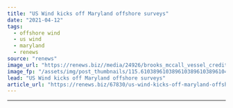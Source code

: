 ```yaml
---
title: "US Wind kicks off Maryland offshore surveys"
date: "2021-04-12"
tags: 
  - offshore wind
  - us wind
  - maryland
  - renews
source: "renews"
image_url: "https://renews.biz//media/24926/brooks_mccall_vessel_credit_tdi_brooks.jpeg?mode=crop&width=770&heightratio=0.6103896103896103896103896104&slimmage=true"
image_fp: "/assets/img/post_thumbnails/115.6103896103896103896103896104&slimmage=true"
lead: "US Wind kicks off Maryland offshore surveys"
article_url: "https://renews.biz/67830/us-wind-kicks-off-maryland-offshore-surveys/"
---
```


---
